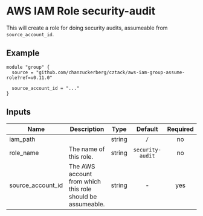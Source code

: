 # AWS IAM Role security-audit

This will create a role for doing security audits, assumeable from `source_account_id`.


## Example

```hcl
module "group" {
  source = "github.com/chanzuckerberg/cztack/aws-iam-group-assume-role?ref=v0.11.0"

  source_account_id = "..."
}
```

<!-- START -->

## Inputs

| Name | Description | Type | Default | Required |
|------|-------------|:----:|:-----:|:-----:|
| iam_path |  | string | `/` | no |
| role_name | The name of this role. | string | `security-audit` | no |
| source_account_id | The AWS account from which this role should be assumeable. | string | - | yes |

<!-- END -->
